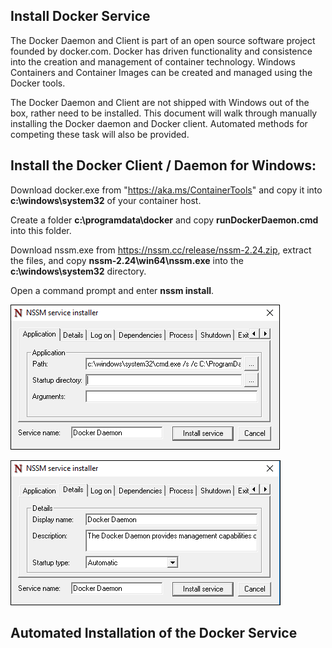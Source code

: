 ## Install Docker Service

The Docker Daemon and Client is part of an open source software project founded by docker.com. Docker has driven functionality and consistence into the creation and management of container technology. Windows Containers and Container Images can be created and managed using the Docker tools. 

The Docker Daemon and Client are not shipped with Windows out of the box, rather need to be installed. This document will walk through manually installing the Docker daemon and Docker client. Automated methods for competing these task will also be provided.

## Install the Docker Client / Daemon for Windows:

Download docker.exe from "https://aka.ms/ContainerTools" and copy it into **c:\windows\system32** of your container host.

Create a folder **c:\programdata\docker** and copy **runDockerDaemon.cmd** into this folder.

Download nssm.exe from https://nssm.cc/release/nssm-2.24.zip, extract the files, and copy **nssm-2.24\win64\nssm.exe** into the **c:\windows\system32** directory.

Open a command prompt and enter **nssm install**.

![](media/nssm1.png)

![](media/nssm2.png)

## Automated Installation of the Docker Service